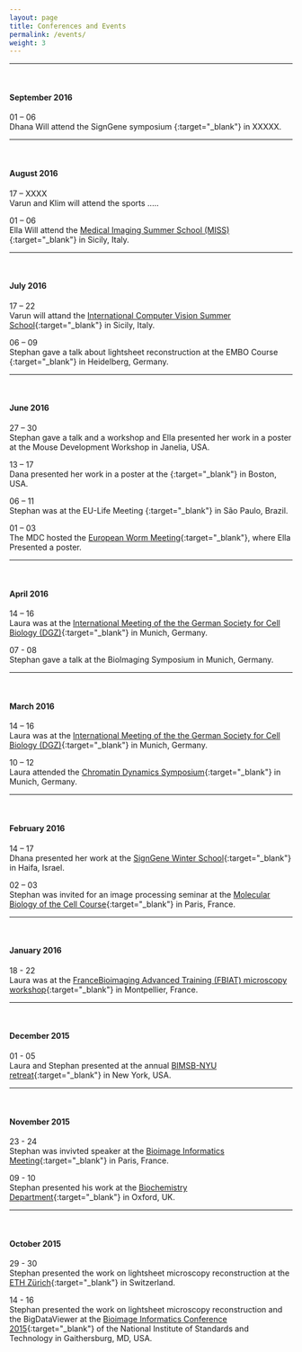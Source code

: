 ```yaml
---
layout: page
title: Conferences and Events
permalink: /events/
weight: 3
---
```


<hr/> <!--line separator-->
<br/>

#### **September 2016**

01 – 06  
Dhana Will attend the SignGene symposium [](){:target="_blank"} in XXXXX. 

<hr/> <!--line separator-->
<br/>

#### **August 2016**

17 – XXXX  
Varun and Klim will attend the sports .....

01 – 06  
Ella Will attend the [Medical Imaging Summer School (MISS)](http://iplab.dmi.unict.it/miss16/){:target="_blank"} in Sicily, Italy. 

<hr/> <!--line separator-->
<br/>

#### **July 2016**

17 – 22  
Varun will attand the [International Computer Vision Summer School](http://svg.dmi.unict.it/icvss2016){:target="_blank"} in Sicily, Italy.

06 – 09   
Stephan gave a talk about lightsheet reconstruction at the EMBO Course [](){:target="_blank"} in Heidelberg, Germany. 

<hr/> <!--line separator-->
<br/>

#### **June 2016**

27 – 30  
Stephan gave a talk and a workshop and Ella presented her work in a poster at the Mouse Development Workshop in Janelia, USA. 

13 – 17  
Dana presented her work in a poster at the [](){:target="_blank"} in Boston, USA. 

06 – 11  
Stephan was at the EU-Life Meeting [](){:target="_blank"} in São Paulo, Brazil. 

01 – 03  
The MDC hosted the [European Worm Meeting](http://www.wormmeeting-berlin.de/cms/default.asp?id=0){:target="_blank"}, where Ella Presented a poster. 

<hr/> <!--line separator-->
<br/>

#### **April 2016**

14 – 16  
Laura was at the [International Meeting of the the German Society for Cell Biology (DGZ)](http://www.zellbiologie2016.de/Home.697.0.html){:target="_blank"} in Munich, Germany. 

07 - 08  
Stephan gave a talk at the BioImaging Symposium in Munich, Germany.

<hr/> <!--line separator-->
<br/>

#### **March 2016**

14 – 16  
Laura was at the [International Meeting of the the German Society for Cell Biology (DGZ)](http://www.zellbiologie2016.de/Home.697.0.html){:target="_blank"} in Munich, Germany. 

10 – 12  
Laura attended the [Chromatin Dynamics Symposium](http://www.sfb1064.med.uni-muenchen.de/chromatin_symposium_2016/index.html){:target="_blank"} in Munich, Germany.


<hr/> <!--line separator-->
<br/>

#### **February 2016**

14 – 17  
Dhana presented her work at the [SignGene Winter School](https://signgene-events.mdc-berlin.de/?page_id=5){:target="_blank"} in Haifa, Israel.

02 – 03  
Stephan was invited for an image processing seminar at the [Molecular Biology of the Cell Course](https://www.pasteur.fr/en/teaching/institut-pasteur-courses/mechanisms-living-organisms-theme/molecular-biology-cell){:target="_blank"} in Paris, France.

<hr/> <!--line separator-->
<br/>

#### **January 2016**

18 - 22  
Laura was at the [FranceBioimaging Advanced Training (FBIAT) microscopy workshop](http://fbiat.weebly.com/){:target="_blank"} in Montpellier, France.

<hr/> <!--line separator-->
<br/>

#### **December 2015**

01 - 05  
Laura and Stephan presented at the annual [BIMSB-NYU retreat](https://www.mdc-berlin.de/14187058/en/bimsb/phd_program){:target="_blank"} in New York, USA.

<hr/> <!--line separator-->
<br/>

#### **November 2015**

23 - 24  
Stephan was invivted speaker at the [Bioimage Informatics Meeting](https://www.mdc-berlin.de/14187058/en/bimsb/phd_program){:target="_blank"} in Paris, France.

09 - 10  
Stephan presented his work at the [Biochemistry Department](http://www.bioch.ox.ac.uk){:target="_blank"} in Oxford, UK.

<hr/> <!--line separator-->
<br/>

#### **October 2015**

29 - 30  
Stephan presented the work on lightsheet microscopy reconstruction at the [ETH Z&uuml;rich](https://www.ethz.ch/){:target="_blank"} in Switzerland.

14 - 16  
Stephan presented the work on lightsheet microscopy reconstruction and the BigDataViewer at the [Bioimage Informatics Conference 2015](http://www.nist.gov/itl/ssd/is/bioimage-conference-2015.cfm){:target="_blank"} of the National Institute of Standards and Technology in Gaithersburg, MD, USA.



